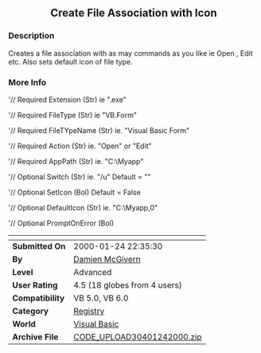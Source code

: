 ﻿<div align="center">

## Create File Association with Icon


</div>

### Description

Creates a file association with as may commands as you like ie Open , Edit etc. Also sets default icon of file type.
 
### More Info
 
'// Required  Extension    (Str) ie ".exe"

'// Required  FileType    (Str) ie "VB.Form"

'// Required  FileTYpeName  (Str) ie. "Visual Basic Form"

'// Required  Action     (Str) ie. "Open" or "Edit"

'// Required  AppPath     (Str) ie. "C:\Myapp"

'// Optional  Switch     (Str) ie. "/u"         Default = ""

'// Optional  SetIcon     (Bol)              Default = False

'// Optional  DefaultIcon   (Str) ie. "C:\Myapp,0"

'// Optional  PromptOnError  (Bol)


<span>             |<span>
---                |---
**Submitted On**   |2000-01-24 22:35:30
**By**             |[Damien McGivern](https://github.com/Planet-Source-Code/PSCIndex/blob/master/ByAuthor/damien-mcgivern.md)
**Level**          |Advanced
**User Rating**    |4.5 (18 globes from 4 users)
**Compatibility**  |VB 5\.0, VB 6\.0
**Category**       |[Registry](https://github.com/Planet-Source-Code/PSCIndex/blob/master/ByCategory/registry__1-36.md)
**World**          |[Visual Basic](https://github.com/Planet-Source-Code/PSCIndex/blob/master/ByWorld/visual-basic.md)
**Archive File**   |[CODE\_UPLOAD30401242000\.zip](https://github.com/Planet-Source-Code/damien-mcgivern-create-file-association-with-icon__1-5629/archive/master.zip)








